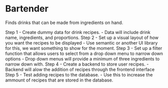 # Bartender
Finds drinks that can be made from ingredients on hand. 

Step 1 - Create dummy data for drink recipes. 
    - Data will include drink name, ingredients, and proportions. 
Step 2 - Set up a visual layout of how you want the recipes to be displayed
    - Use semantic or another UI library for this, we want something to show for the moment. 
Step 3 - Set up a filter function that allows users to select from a drop down menu to narrow down options
    - Drop down menus will provide a minimum of three ingredients to narrow down with. 
Step 4 - Create a backend to store user recipes. 
    - Backend will alow the addition of recipes through the frontend interface 
Step 5 - Test adding recipes to the database. 
    - Use this to increase the ammount of recipes that are stored in the database.
